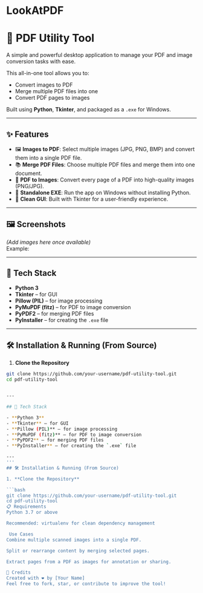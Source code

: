 # LookAtPDF
# 📄 PDF Utility Tool

A simple and powerful desktop application to manage your PDF and image conversion tasks with ease.

This all-in-one tool allows you to:
- Convert images to PDF
- Merge multiple PDF files into one
- Convert PDF pages to images

Built using **Python**, **Tkinter**, and packaged as a `.exe` for Windows.

---

## ✨ Features

- 🖼️ **Images to PDF**: Select multiple images (JPG, PNG, BMP) and convert them into a single PDF file.
- 📚 **Merge PDF Files**: Choose multiple PDF files and merge them into one document.
- 📄 **PDF to Images**: Convert every page of a PDF into high-quality images (PNG/JPG).
- 🧩 **Standalone EXE**: Run the app on Windows without installing Python.
- 🎨 **Clean GUI**: Built with Tkinter for a user-friendly experience.

---

## 🖼️ Screenshots

*(Add images here once available)*  
Example:



---

## 🚀 Tech Stack

- **Python 3**
- **Tkinter** – for GUI
- **Pillow (PIL)** – for image processing
- **PyMuPDF (fitz)** – for PDF to image conversion
- **PyPDF2** – for merging PDF files
- **PyInstaller** – for creating the `.exe` file

---

## 🛠️ Installation & Running (From Source)

1. **Clone the Repository**

```bash
git clone https://github.com/your-username/pdf-utility-tool.git
cd pdf-utility-tool


---

## 🚀 Tech Stack

- **Python 3**
- **Tkinter** – for GUI
- **Pillow (PIL)** – for image processing
- **PyMuPDF (fitz)** – for PDF to image conversion
- **PyPDF2** – for merging PDF files
- **PyInstaller** – for creating the `.exe` file

---
'''
## 🛠️ Installation & Running (From Source)

1. **Clone the Repository**

```bash
git clone https://github.com/your-username/pdf-utility-tool.git
cd pdf-utility-tool
📋 Requirements
Python 3.7 or above

Recommended: virtualenv for clean dependency management

 Use Cases
Combine multiple scanned images into a single PDF.

Split or rearrange content by merging selected pages.

Extract pages from a PDF as images for annotation or sharing.

🙌 Credits
Created with ❤️ by [Your Name]
Feel free to fork, star, or contribute to improve the tool!
